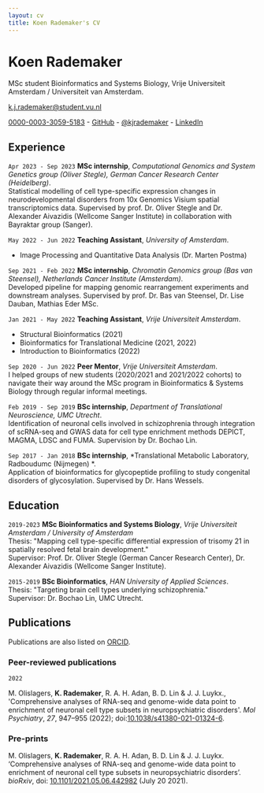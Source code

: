 ```yaml
---
layout: cv
title: Koen Rademaker's CV
---
```

# Koen Rademaker

MSc student Bioinformatics and Systems Biology, Vrije Universiteit Amsterdam / Universiteit van Amsterdam.<br/>

<a href="k.j.rademaker@student.vu.nl">k.j.rademaker@student.vu.nl</a> 

<div id="webaddress">
  <a href="http://orcid.org/0000-0003-3059-5183"><i class="ai ai-orcid"></i> 0000-0003-3059-5183</a> -
  <a href="https://github.com/krademaker"><i class="ai github"></i> GitHub</a> - 
  <a href="https://twitter.com/kjrademaker"><i class="ai ai-twitter"></i> @kjrademaker</a> -
  <a href="https://www.linkedin.com/in/koen-rademaker"><i class="ai linkedin"></i> LinkedIn</a>
</div>

<!-- ### Qualities Many. -->

<!-- ### Interests Computational cancer biology, single cell data, (quasi) mechanistic modeling. -->

<!-- ### Research questions Que? -->


## Experience

`Apr 2023 - Sep 2023`
**MSc internship**, *Computational Genomics and System Genetics group (Oliver Stegle), German Cancer Research Center (Heidelberg)*.<br>
Statistical modelling of cell type-specific expression changes in neurodevelopmental disorders from 10x Genomics Visium spatial transcriptomics data. Supervised by prof. Dr. Oliver Stegle and Dr. Alexander Aivazidis (Wellcome Sanger Institute) in collaboration with Bayraktar group (Sanger).


`May 2022 - Jun 2022` **Teaching Assistant**, *University of Amsterdam*.<br>
* Image Processing and Quantitative Data Analysis (Dr. Marten Postma)


`Sep 2021 - Feb 2022`
**MSc internship**, *Chromatin Genomics group (Bas van Steensel), Netherlands Cancer Institute (Amsterdam)*.<br>
Developed pipeline for mapping genomic rearrangement experiments and downstream analyses. Supervised by prof. Dr. Bas van Steensel, Dr. Lise Dauban, Mathias Eder MSc.


`Jan 2021 - May 2022` **Teaching Assistant**, *Vrije Universiteit Amsterdam*.<br>
* Structural Bioinformatics (2021)
* Bioinformatics for Translational Medicine (2021, 2022)
* Introduction to Bioinformatics (2022)


`Sep 2020 - Jun 2022` **Peer Mentor**, *Vrije Universiteit Amsterdam*.<br>
I helped groups of new students (2020/2021 and 2021/2022 cohorts) to navigate their way around the MSc program in Bioinformatics & Systems Biology through regular informal meetings.


`Feb 2019 - Sep 2019`
**BSc internship**, *Department of Translational Neuroscience, UMC Utrecht*.<br>
Identification of neuronal cells involved in schizophrenia through integration of scRNA-seq and GWAS data for cell type enrichment methods DEPICT, MAGMA, LDSC and FUMA. Supervision by Dr. Bochao Lin.


`Sep 2017 - Jan 2018`
**BSc internship**, *Translational Metabolic Laboratory, Radboudumc (Nijmegen) *.<br>
Application of bioinformatics for glycopeptide profiling to study congenital disorders of glycosylation. Supervised by Dr. Hans Wessels.


## Education

`2019-2023`
**MSc Bioinformatics and Systems Biology**, *Vrije Universiteit Amsterdam / University of Amsterdam*<br/>
Thesis: "Mapping cell type-specific differential expression of trisomy 21 in spatially resolved fetal brain development."<br/>
Supervisor: Prof. Dr. Oliver Stegle (German Cancer Research Center), Dr. Alexander Aivazidis (Wellcome Sanger Institute).

`2015-2019`
**BSc Bioinformatics**, *HAN University of Applied Sciences*.<br/>
Thesis: "Targeting brain cell types underlying schizophrenia."<br/>
Supervisor: Dr. Bochao Lin, UMC Utrecht.


<!-- ## Coding

`Proficient`
Language 1

`Intermediate`
Language 2

`Rusty`
Language 3-->

## Publications

Publications are also listed on [ORCID](https://orcid.org/0000-0003-3059-5183).

### Peer-reviewed publications

`2022`

M. Olislagers, **K. Rademaker**, R. A. H. Adan, B. D. Lin & J. J. Luykx., 'Comprehensive analyses of RNA-seq and genome-wide data point to enrichment of neuronal cell type subsets in neuropsychiatric disorders'. *Mol Psychiatry*, *27*, 947–955 (2022); doi:[10.1038/s41380-021-01324-6](https://www.doi.org/10.1038/s41380-021-01324-6).<br>

### Pre-prints

M. Olislagers, **K. Rademaker**, R. A. H. Adan, B. D. Lin & J. J. Luykx. ‘Comprehensive analyses of RNA-seq and genome-wide data point to enrichment of neuronal cell type subsets in neuropsychiatric disorders’. _bioRxiv_, doi: [10.1101/2021.05.06.442982](https://doi.org/10.1101/2021.05.06.442982 ) (July 20 2021).<br>
